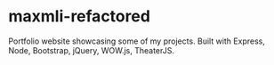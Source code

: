 # maxmli-refactored
Portfolio website showcasing some of my projects. Built with Express, Node, Bootstrap, jQuery, WOW.js, TheaterJS. 
